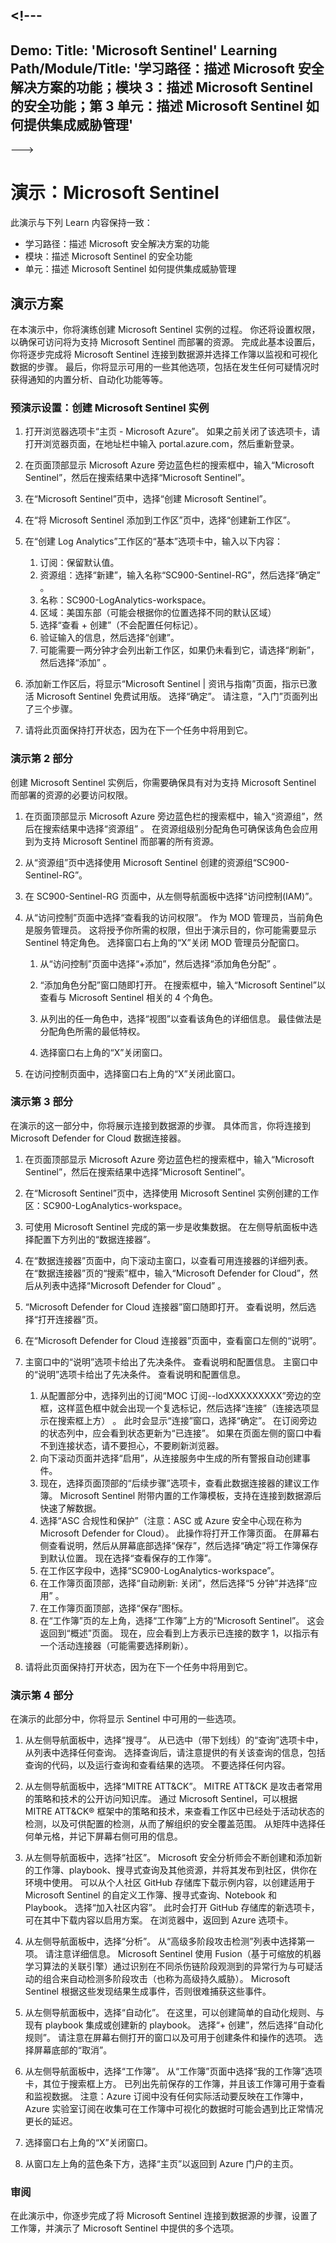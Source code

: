 <a name="---"></a><!---
---
Demo: Title: 'Microsoft Sentinel' Learning Path/Module/Title: '学习路径：描述 Microsoft 安全解决方案的功能；模块 3：描述 Microsoft Sentinel 的安全功能；第 3 单元：描述 Microsoft Sentinel 如何提供集成威胁管理'
---
--->

# <a name="demo-microsoft-sentinel"></a>演示：Microsoft Sentinel

此演示与下列 Learn 内容保持一致：

- 学习路径：描述 Microsoft 安全解决方案的功能
- 模块：描述 Microsoft Sentinel 的安全功能
- 单元：描述 Microsoft Sentinel 如何提供集成威胁管理

## <a name="demo-scenario"></a>演示方案

在本演示中，你将演练创建 Microsoft Sentinel 实例的过程。  你还将设置权限，以确保可访问将为支持 Microsoft Sentinel 而部署的资源。  完成此基本设置后，你将逐步完成将 Microsoft Sentinel 连接到数据源并选择工作簿以监视和可视化数据的步骤。  最后，你将显示可用的一些其他选项，包括在发生任何可疑情况时获得通知的内置分析、自动化功能等等。

### <a name="pre-demo-setup--create-a-microsoft-sentinel-instance"></a>预演示设置：创建 Microsoft Sentinel 实例

1. 打开浏览器选项卡“主页 - Microsoft Azure”。  如果之前关闭了该选项卡，请打开浏览器页面，在地址栏中输入 portal.azure.com，然后重新登录。

1. 在页面顶部显示 Microsoft Azure 旁边蓝色栏的搜索框中，输入“Microsoft Sentinel”，然后在搜索结果中选择“Microsoft Sentinel”。 

1. 在“Microsoft Sentinel”页中，选择“创建 Microsoft Sentinel”。

1. 在“将 Microsoft Sentinel 添加到工作区”页中，选择“创建新工作区”。

1. 在“创建 Log Analytics”工作区的“基本”选项卡中，输入以下内容：
    1. 订阅：保留默认值。
    1. 资源组：选择“新建”，输入名称“SC900-Sentinel-RG”，然后选择“确定”  。
    1. 名称：SC900-LogAnalytics-workspace。
    1. 区域：美国东部（可能会根据你的位置选择不同的默认区域）
    1. 选择“查看 + 创建”（不会配置任何标记）。
    1. 验证输入的信息，然后选择“创建”。
    1. 可能需要一两分钟才会列出新工作区，如果仍未看到它，请选择“刷新”，然后选择“添加” 。

1. 添加新工作区后，将显示“Microsoft Sentinel | 资讯与指南”页面，指示已激活 Microsoft Sentinel 免费试用版。  选择“确定”。  请注意，“入门”页面列出了三个步骤。

1. 请将此页面保持打开状态，因为在下一个任务中将用到它。

### <a name="demo-part-2"></a>演示第 2 部分

创建 Microsoft Sentinel 实例后，你需要确保具有对为支持 Microsoft Sentinel 而部署的资源的必要访问权限。  

1. 在页面顶部显示 Microsoft Azure 旁边蓝色栏的搜索框中，输入“资源组”，然后在搜索结果中选择“资源组” 。 在资源组级别分配角色可确保该角色会应用到为支持 Microsoft Sentinel 而部署的所有资源。

1. 从“资源组”页中选择使用 Microsoft Sentinel 创建的资源组“SC900-Sentinel-RG”。

1. 在 SC900-Sentinel-RG 页面中，从左侧导航面板中选择“访问控制(IAM)”。

1. 从“访问控制”页面中选择“查看我的访问权限”。  作为 MOD 管理员，当前角色是服务管理员。  这将授予你所需的权限，但出于演示目的，你可能需要显示 Sentinel 特定角色。  选择窗口右上角的“X”关闭 MOD 管理员分配窗口。

    1. 从“访问控制”页面中选择“+添加”，然后选择“添加角色分配” 。

    1. “添加角色分配”窗口随即打开。  在搜索框中，输入“Microsoft Sentinel”以查看与 Microsoft Sentinel 相关的 4 个角色。
    1. 从列出的任一角色中，选择“视图”以查看该角色的详细信息。  最佳做法是分配角色所需的最低特权。  

    1. 选择窗口右上角的“X”关闭窗口。

1. 在访问控制页面中，选择窗口右上角的“X”关闭此窗口。

### <a name="demo-part-3"></a>演示第 3 部分

在演示的这一部分中，你将展示连接到数据源的步骤。  具体而言，你将连接到 Microsoft Defender for Cloud 数据连接器。

1. 在页面顶部显示 Microsoft Azure 旁边蓝色栏的搜索框中，输入“Microsoft Sentinel”，然后在搜索结果中选择“Microsoft Sentinel”。 

1. 在“Microsoft Sentinel”页中，选择使用 Microsoft Sentinel 实例创建的工作区：SC900-LogAnalytics-workspace。

1. 可使用 Microsoft Sentinel 完成的第一步是收集数据。 在左侧导航面板中选择配置下方列出的“数据连接器”。

1. 在“数据连接器”页面中，向下滚动主窗口，以查看可用连接器的详细列表。 在“数据连接器”页的“搜索”框中，输入“Microsoft Defender for Cloud”，然后从列表中选择“Microsoft Defender for Cloud” 。

1. “Microsoft Defender for Cloud 连接器”窗口随即打开。 查看说明，然后选择“打开连接器”页。

1. 在“Microsoft Defender for Cloud 连接器”页面中，查看窗口左侧的“说明”。

1. 主窗口中的“说明”选项卡给出了先决条件。  查看说明和配置信息。
    主窗口中的“说明”选项卡给出了先决条件。  查看说明和配置信息。
    1. 从配置部分中，选择列出的订阅“MOC 订阅--lodXXXXXXXXX”旁边的空框，这样蓝色框中就会出现一个复选标记，然后选择“连接”（连接选项显示在搜索框上方） 。  此时会显示“连接”窗口，选择“确定”。  在订阅旁边的状态列中，应会看到状态更新为“已连接”。  如果在页面左侧的窗口中看不到连接状态，请不要担心，不要刷新浏览器。
    1. 向下滚动页面并选择“启用”，从连接服务中生成的所有警报自动创建事件。
    1. 现在，选择页面顶部的“后续步骤”选项卡，查看此数据连接器的建议工作簿。  Microsoft Sentinel 附带内置的工作簿模板，支持在连接到数据源后快速了解数据。
    1. 选择“ASC 合规性和保护”（注意：ASC 或 Azure 安全中心现在称为 Microsoft Defender for Cloud）。  此操作将打开工作簿页面。  在屏幕右侧查看说明，然后从屏幕底部选择“保存”，然后选择“确定”将工作簿保存到默认位置。  现在选择“查看保存的工作簿”。  
    1. 在工作区字段中，选择“SC900-LogAnalytics-workspace”。
    1. 在工作簿页面顶部，选择“自动刷新: 关闭”，然后选择“5 分钟”并选择“应用”  。
    1. 在工作簿页面顶部，选择“保存”图标。
    1. 在“工作簿”页的左上角，选择“工作簿”上方的“Microsoft Sentinel”。 这会返回到“概述”页面。 现在，应会看到上方表示已连接的数字 1，以指示有一个活动连接器（可能需要选择刷新）。

1. 请将此页面保持打开状态，因为在下一个任务中将用到它。

### <a name="demo-part-4"></a>演示第 4 部分

在演示的此部分中，你将显示 Sentinel 中可用的一些选项。

1. 从左侧导航面板中，选择“搜寻”。  从已选中（带下划线）的“查询”选项卡中，从列表中选择任何查询。  选择查询后，请注意提供的有关该查询的信息，包括查询的代码，以及运行查询和查看结果的选项。  不要选择任何内容。

1. 从左侧导航面板中，选择“MITRE ATT&CK”。  MITRE ATT&CK 是攻击者常用的策略和技术的公开访问知识库。 通过 Microsoft Sentinel，可以根据 MITRE ATT&CK® 框架中的策略和技术，来查看工作区中已经处于活动状态的检测，以及可供配置的检测，从而了解组织的安全覆盖范围。  从矩阵中选择任何单元格，并记下屏幕右侧可用的信息。  

1. 从左侧导航面板中，选择“社区”。 Microsoft 安全分析师会不断创建和添加新的工作簿、playbook、搜寻式查询及其他资源，并将其发布到社区，供你在环境中使用。 可以从个人社区 GitHub 存储库下载示例内容，以创建适用于 Microsoft Sentinel 的自定义工作簿、搜寻式查询、Notebook 和 Playbook。  选择“加入社区内容”。  此时会打开 GitHub 存储库的新选项卡，可在其中下载内容以启用方案。  在浏览器中，返回到 Azure 选项卡。

1. 从左侧导航面板中，选择“分析”。  从“高级多阶段攻击检测”列表中选择第一项。  请注意详细信息。  Microsoft Sentinel 使用 Fusion（基于可缩放的机器学习算法的关联引擎）通过识别在不同杀伤链阶段观测到的异常行为与可疑活动的组合来自动检测多阶段攻击（也称为高级持久威胁）。 Microsoft Sentinel 根据这些发现结果生成事件，否则很难捕获这些事件。

1. 从左侧导航面板中，选择“自动化”。  在这里，可以创建简单的自动化规则、与现有 playbook 集成或创建新的 playbook。  选择“+ 创建”，然后选择“自动化规则”。  请注意在屏幕右侧打开的窗口以及可用于创建条件和操作的选项。  选择屏幕底部的“取消”。

1. 从左侧导航面板中，选择“工作簿”。 从“工作簿”页面中选择“我的工作簿”选项卡，其位于搜索框上方。  已列出先前保存的工作簿，并且该工作簿可用于查看和监视数据。   注意：Azure 订阅中没有任何实际活动要反映在工作簿中，Azure 实验室订阅在收集可在工作簿中可视化的数据时可能会遇到比正常情况更长的延迟。

1. 选择窗口右上角的“X”关闭窗口。

1. 从窗口左上角的蓝色条下方，选择“主页”以返回到 Azure 门户的主页。  

### <a name="review"></a>审阅

在此演示中，你逐步完成了将 Microsoft Sentinel 连接到数据源的步骤，设置了工作簿，并演示了 Microsoft Sentinel 中提供的多个选项。
